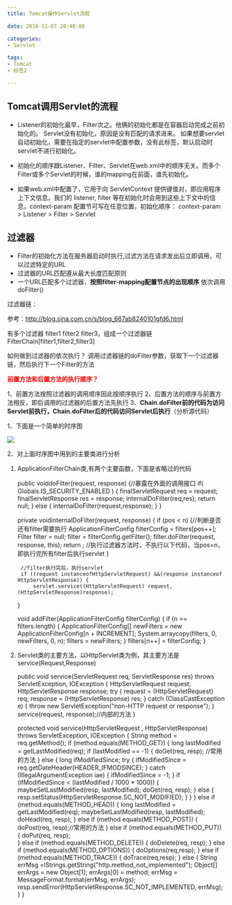 ```yaml
---
title: Tomcat操作Servlet流程

date: 2016-11-07 20:40:00

categories:
- Servlet

tags:
- Tomcat
- 标签2

---
```


## Tomcat调用Servlet的流程

* Listener的初始化最早，Filter次之。他俩的初始化都是在容器启动完成之前初始化的。 Servlet没有初始化，原因是没有匹配的请求进来。 如果想要servlet自动初始化，需要在指定的servlet中配置<load-on-startup>参数，没有此标签，默认启动时servlet不进行初始化。 

* 初始化的顺序跟Listener、Filter、Servlet在web.xml中的顺序无关。而多个Filter或多个Servlet的时候，谁的mapping在前面，谁先初始化。 

* 如果web.xml中配置了<context-param>，它用于向 ServletContext 提供键值对，即应用程序上下文信息。我们的 listener, filter 等在初始化时会用到这些上下文中的信息，context-param 配置节可写在任意位置，初始化顺序： context-param > Listener > Filter > Servlet

## 过滤器

* Filter的初始化方法在服务器启动时执行,过滤方法在请求发出后立即调用，可以过滤特定的URL
* 过滤器的URL匹配遵从最大长度匹配原则
* 一个URL匹配多个过滤器，**按照filter-mapping配置节点的出现顺序** 依次调用doFilter()

过滤器链：

参考：http://blog.sina.com.cn/s/blog_667ab8240101gfd6.html

有多个过滤器 filter1 filter2 filter3，组成一个过滤器链 FilterChain[filter1,filter2,filter3]

如何做到过滤器的依次执行？
调用过滤器链的doFilter参数，获取下一个过滤器链，然后执行下一个Filter的方法

<font color='red'>**前置方法和后置方法的执行顺序？**</font>

1、前置方法按照过滤器的调用顺序因此按顺序执行
2、后置方法的顺序与前置方法相反，即后调用的过滤器的后置方法先执行
3、**Chain.doFilter前的代码为访问Servlet前执行，Chain.doFilter后的代码访问Servlet后执行**（分析源代码）



1、下面是一个简单的时序图

![](http://i.imgur.com/J2JOzld.jpg)

2、对上面时序图中用到的主要类进行分析

1) ApplicationFilterChain类,有两个主要函数，下面是省略过的代码

	public voiddoFilter(request, response) {//暴露在外面的调用接口
		if( Globals.IS_SECURITY_ENABLED ) {
		      finalServletRequest req = request;
		      finalServletResponse res = response;
		      internalDoFilter(req,res);
		      return null;
		} else {
			internalDoFilter(request,response);
		}
	}

	private voidinternalDoFilter(request, response) {
		if (pos < n) {//判断是否还有filter需要执行
			ApplicationFilterConfig filterConfig = filters[pos++];
		    Filter filter = null;
			filter = filterConfig.getFilter();
			filter.doFilter(request, response, this);
			return ; //执行过滤器方法时，不执行以下代码，当pos=n，即执行完所有filter后执行servlet
		}

		//filter执行完后，执行servlet
     	if ((request instanceofHttpServletRequest) &&(response instanceof HttpServletResponse)) {
        	servlet.service((HttpServletRequest) request,(HttpServletResponse)response);	    
	}
	
	void addFilter(ApplicationFilterConfig filterConfig) {
		if (n == filters.length) {
		    ApplicationFilterConfig[] newFilters =
		        new ApplicationFilterConfig[n + INCREMENT];
		    System.arraycopy(filters, 0, newFilters, 0, n);
		    filters = newFilters;
		}
		filters[n++] = filterConfig;
	}

2) Servlet类的主要方法，以HttpServlet类为例，其主要方法是service(Request,Response)

	public void service(ServletRequest req, ServletResponse res)
        throws ServletException, IOException {
        HttpServletRequest  request;
        HttpServletResponse response;
        try {
            request = (HttpServletRequest) req;
            response = (HttpServletResponse) res;
        } catch (ClassCastException e) {
            throw new ServletException("non-HTTP request or response");
        }
        service(request, response);//内部的方法
    }

	protected void service(HttpServletRequest , HttpServletResponse)
        throws ServletException, IOException {
        String method = req.getMethod();
        if (method.equals(METHOD_GET)) {
            long lastModified = getLastModified(req);
            if (lastModified == -1) {
                doGet(req, resp); //常用的方法
            } else {
                long ifModifiedSince;
                try {
					ifModifiedSince = req.getDateHeader(HEADER_IFMODSINCE);
                } catch (IllegalArgumentException iae) {
               		ifModifiedSince = -1;
                }
                if (ifModifiedSince < (lastModified / 1000 * 1000)) {
                	maybeSetLastModified(resp, lastModified);
                    doGet(req, resp);
                } else {
					resp.setStatus(HttpServletResponse.SC_NOT_MODIFIED);
                }
            }
        } else if (method.equals(METHOD_HEAD)) {
            long lastModified = getLastModified(req);
            maybeSetLastModified(resp, lastModified);
            doHead(req, resp);
        } else if (method.equals(METHOD_POST)) {
            doPost(req, resp);//常用的方法
        } else if (method.equals(METHOD_PUT)) {
            doPut(req, resp);       
        } else if (method.equals(METHOD_DELETE)) {
            doDelete(req, resp);
        } else if (method.equals(METHOD_OPTIONS)) {
            doOptions(req,resp);
        } else if (method.equals(METHOD_TRACE)) {
            doTrace(req,resp);
        } else {
			String errMsg =lStrings.getString("http.method_not_implemented");
            Object[] errArgs = new Object[1];
            errArgs[0] = method;
            errMsg = MessageFormat.format(errMsg, errArgs);
            resp.sendError(HttpServletResponse.SC_NOT_IMPLEMENTED, errMsg);
        }
    }
